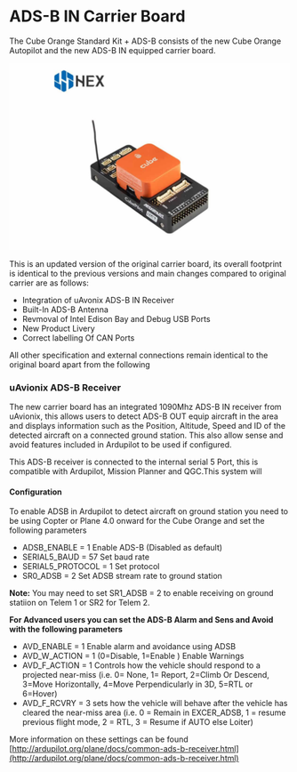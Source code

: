 # ADS-B IN Carrier Board

The Cube Orange Standard Kit + ADS-B consists of the new Cube Orange Autopilot and the new ADS-B IN equipped carrier board. 

![](../.gitbook/assets/700x467xorange-cube-standard-adsb-03.jpg.pagespeed.ic.b76kbv8lhc.jpg)

This is an updated version of the original carrier board, its overall footprint is identical to the previous versions and main changes compared to original carrier are as follows:

* Integration of uAvonix ADS-B IN Receiver
* Built-In ADS-B Antenna 
* Revmoval of Intel Edison Bay and Debug USB Ports
* New Product Livery 
* Correct labelling Of CAN Ports 

All other specification and external connections remain identical to the original board apart from the following 



### uAvionix ADS-B Receiver   

The new carrier board has an integrated 1090Mhz ADS-B IN receiver from uAvionix, this allows users to detect ADS-B OUT equip aircraft in the area and displays information such as the Position, Altitude, Speed and ID of the detected aircraft on a connected ground station. This also allow sense and avoid features included in Ardupilot to be used if configured.

This ADS-B receiver is connected to the internal serial 5 Port,  this is compatible with Ardupilot, Mission Planner and QGC.This system will 

#### Configuration 

To enable ADSB in Ardupilot to detect aircraft on ground station you need to be using Copter or Plane 4.0 onward for the Cube Orange and set the following parameters 

* ADSB\_ENABLE = 1 Enable ADS-B \(Disabled as default\)
* SERIAL5\_BAUD = 57 Set baud rate
* SERIAL5\_PROTOCOL = 1 Set protocol
* SR0\_ADSB = 2 Set ADSB stream rate to ground station

**Note:**  You may need to set SR1\_ADSB = 2 to enable receiving on ground statiion on Telem 1 or SR2 for Telem 2.  

 **For Advanced users you can set the ADS-B Alarm and Sens and Avoid with the following parameters** 

* AVD\_ENABLE = 1 Enable alarm and avoidance using ADSB
* AVD\_W\_ACTION = 1 \(0=Disable, 1=Enable  \) Enable Warnings 
* AVD\_F\_ACTION = 1 Controls how the vehicle should respond to a projected near-miss \(i.e. 0= None, 1= Report, 2=Climb Or Descend, 3=Move Horizontally, 4=Move Perpendicularly in 3D, 5=RTL or 6=Hover\)
* AVD\_F\_RCVRY = 3 sets how the vehicle will behave after the vehicle has cleared the near-miss area \(i.e. 0 = Remain in EXCER\_ADSB, 1 = resume previous flight mode, 2 = RTL, 3 = Resume if AUTO else Loiter\)

More information on these settings can be found [http://ardupilot.org/plane/docs/common-ads-b-receiver.html](http://ardupilot.org/plane/docs/common-ads-b-receiver.html)





 



